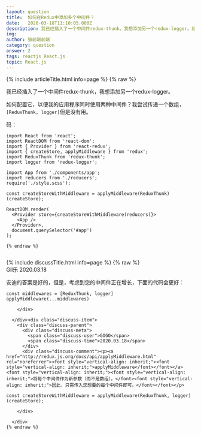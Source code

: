 ```yaml
---
layout: question
title:  如何在Redux中添加多个中间件？
date:   2020-03-18T11:10:05.000Z
description: 我已经插入了一个中间件redux-thunk，我想添加另一个redux-logger。如何配置它，以便我的应用程序同时使用两种中间件？我尝试传递一个数...
img: 
author: 猿前端前端
category: question
answer: 2
tags: reactjs React.js
topic: React.js
---
```

<div class="article-root">
  <div class="article">
    {% include articleTitle.html info=page %}
    {% raw %}
    <div class="article-content"><p><font style="vertical-align: inherit;"><font style="vertical-align: inherit;">我已经插入了一个中间件redux-thunk，我想添加另一个redux-logger。</font></font></p>

<p><font style="vertical-align: inherit;"><font style="vertical-align: inherit;">如何配置它，以便我的应用程序同时使用两种中间件？</font><font style="vertical-align: inherit;">我尝试传递一个数组，</font></font><code>[ReduxThunk, logger]</code><font style="vertical-align: inherit;"><font style="vertical-align: inherit;">但是没有用。</font></font></p>

<p><font style="vertical-align: inherit;"><font style="vertical-align: inherit;">码：</font></font></p>

<pre><code>import React from 'react';<font></font>
import ReactDOM from 'react-dom';<font></font>
import { Provider } from 'react-redux';<font></font>
import { createStore, applyMiddleware } from 'redux';<font></font>
import ReduxThunk from 'redux-thunk';<font></font>
import logger from 'redux-logger';<font></font>
<font></font>
import App from './components/app';<font></font>
import reducers from './reducers';<font></font>
require('./style.scss');<font></font>
<font></font>
const createStoreWithMiddleware = applyMiddleware(ReduxThunk)(createStore);<font></font>
<font></font>
ReactDOM.render(<font></font>
  &lt;Provider store={createStoreWithMiddleware(reducers)}&gt;<font></font>
    &lt;App /&gt;<font></font>
  &lt;/Provider&gt;,<font></font>
  document.querySelector('#app')<font></font>
);<font></font>
</code></pre></div>
    {% endraw %}
  </div>
  <p style="height: 0;width:0;overflow: hidden;"> 第2168篇《如何在Redux中添加多个中间件？》来自Winter(https://github.com/aiyld/aiyld.github.io)的站点</p>
  <div class="discuss-wrapper">
    {% include discussTitle.html info=page %}
    {% raw %}
    <div class="discuss-item">
        <div class="discuss-parent">
          <div class="discuss-meta">
            <span class="discuss-user">Gil乐</span>
            <span class="discuss-time">2020.03.18</span>
          </div>
          <div class="discuss-comment"><p><font style="vertical-align: inherit;"><font style="vertical-align: inherit;">安迪的答案是好的，但是，考虑到您的中间件正在增长，下面的代码会更好：</font></font></p>

<pre><code>const middlewares = [ReduxThunk, logger]<font></font>
applyMiddleware(...middlewares)<font></font>
</code></pre></div>
        </div>
        
      </div><div class="discuss-item">
        <div class="discuss-parent">
          <div class="discuss-meta">
            <span class="discuss-user">GOGO</span>
            <span class="discuss-time">2020.03.18</span>
          </div>
          <div class="discuss-comment"><p><a href="http://redux.js.org/docs/api/applyMiddleware.html" rel="noreferrer"><font style="vertical-align: inherit;"><font style="vertical-align: inherit;">applyMiddleware</font></font></a><font style="vertical-align: inherit;"><font style="vertical-align: inherit;">将每个中间件作为新参数（而不是数组）。</font><font style="vertical-align: inherit;">因此，只需传入您想要的每个中间件即可。</font></font></p>

<pre><code>const createStoreWithMiddleware = applyMiddleware(ReduxThunk, logger)(createStore);
</code></pre></div>
        </div>
        
      </div>
    {% endraw %}
  </div>
<div>
